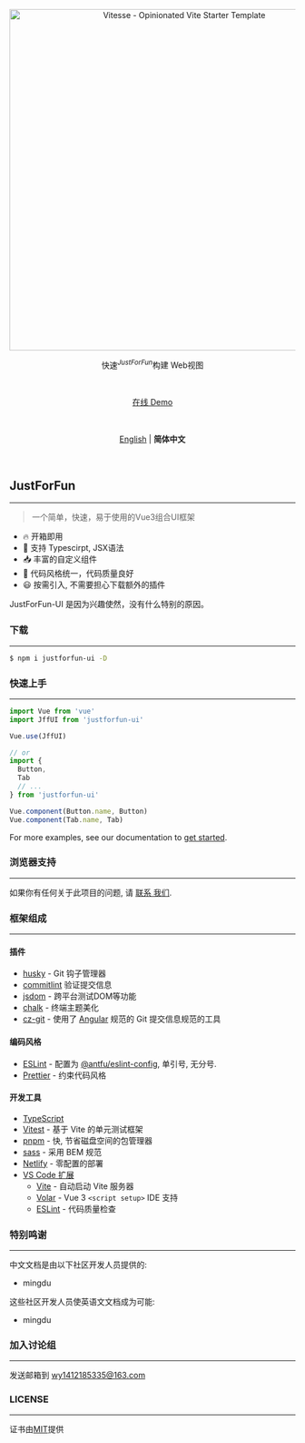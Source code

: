 <p align='center'>
  <img src='https://i.328888.xyz/2023/02/20/XGsVU.jpeg' alt='Vitesse - Opinionated Vite Starter Template' width='600'/>
</p>

<p align='center'>
快速<sup><em>JustForFun</em></sup>构建 Web视图<br>
</p>

<br>

<p align='center'>
<a href="#">在线 Demo</a>
</p>

<br>

<p align='center'>
<a href="https://github.com/zhaolan666/JustForFun/blob/dev/README.md">English</a> | <b>简体中文</b>
</p>

<br>

## JustForFun
---
> 一个简单，快速，易于使用的Vue3组合UI框架
- 🔥 开箱即用 
- 🦾 支持 Typescirpt, JSX语法
- 📥 丰富的自定义组件
- 📑 代码风格统一，代码质量良好
- 😃 按需引入, 不需要担心下载额外的插件

JustForFun-UI 是因为兴趣使然，没有什么特别的原因。
### 下载
---
``` bash
$ npm i justforfun-ui -D

```
### 快速上手
---
``` ts
import Vue from 'vue'
import JffUI from 'justforfun-ui'

Vue.use(JffUI)

// or 
import {
  Button,
  Tab
  // ...
} from 'justforfun-ui'

Vue.component(Button.name, Button)
Vue.component(Tab.name, Tab)

```
For more examples, see our documentation to [get started](https://en.wikipedia.org/wiki/Wikipedia).

### 浏览器支持
---
如果你有任何关于此项目的问题, 请 [联系 我们](https://github.com/zhaolan666/JustForFun/issues).


### 框架组成
---
#### 插件
- [husky](https://typicode.github.io/husky/) - Git 钩子管理器
- [commitlint](https://commitlint.js.org/#/) 验证提交信息
- [jsdom](https://github.com/jsdom/jsdom) - 跨平台测试DOM等功能
- [chalk](https://github.com/chalk/chalk) - 终端主题美化
- [cz-git](https://github.com/streamich/git-cz) - 使用了 [Angular](https://github.com/angular/angular) 规范的 Git 提交信息规范的工具

#### 编码风格
- [ESLint](https://eslint.org/) - 配置为 [@antfu/eslint-config](https://github.com/antfu/eslint-config), 单引号, 无分号.
- [Prettier](https://prettier.io/) - 约束代码风格


#### 开发工具
- [TypeScript](https://www.typescriptlang.org/) 
- [Vitest](https://vitest.dev/) - 基于 Vite 的单元测试框架
- [pnpm](https://pnpm.io/) - 快, 节省磁盘空间的包管理器
- [sass](https://sass-lang.com/) - 采用 BEM 规范
- [Netlify](https://www.netlifycms.org/) - 零配置的部署
- [VS Code 扩展](https://code.visualstudio.com/)
  - [Vite](https://vitejs.dev/) - 自动启动 Vite 服务器
  - [Volar](https://marketplace.visualstudio.com/items?itemName=Vue.volar) - Vue 3 `<script setup>` IDE 支持
  - [ESLint](https://eslint.org/) - 代码质量检查



### 特别鸣谢
---
中文文档是由以下社区开发人员提供的:
- mingdu

这些社区开发人员使英语文文档成为可能:
- mingdu

### 加入讨论组
---
发送邮箱到 wy1412185335@163.com
### LICENSE
---
证书由[MIT](https://github.com/zhaolan666/JustForFun/blob/main/LICENSE)提供
